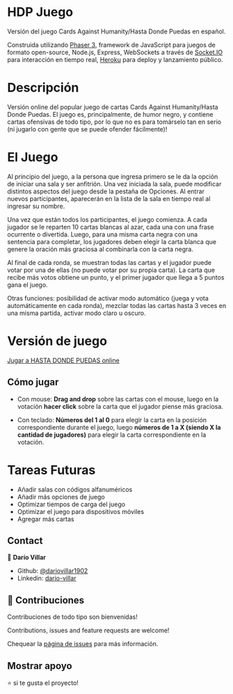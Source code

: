 # HDP Juego

Versión del juego Cards Against Humanity/Hasta Donde Puedas en español.

Construida utilizando [Phaser 3](https://phaser.io/), framework de JavaScript para juegos de formato open-source, Node.js, Express, WebSockets a través de [Socket.IO](https://socket.io/) para interacción en tiempo real, [Heroku](https://www.heroku.com/platform) para deploy y lanzamiento público.

# Descripción

Versión online del popular juego de cartas Cards Against Humanity/Hasta Donde Puedas. El juego es, principalmente, de humor negro, y contiene cartas ofensivas de todo tipo, por lo que no es para tomárselo tan en serio (ni jugarlo con gente que se puede ofender fácilmente)!

# El Juego

Al principio del juego, a la persona que ingresa primero se le da la opción de iniciar una sala y ser anfitrión. Una vez iniciada la sala, puede modificar distintos aspectos del juego desde la pestaña de Opciones. Al entrar nuevos participantes, aparecerán en la lista de la sala en tiempo real al ingresar su nombre. 

Una vez que están todos los participantes, el juego comienza. A cada jugador se le reparten 10 cartas blancas al azar, cada una con una frase ocurrente o divertida. Luego, para una misma carta negra con una sentencia para completar, los jugadores deben elegir la carta blanca que genere la oración más graciosa al combinarla con la carta negra.

Al final de cada ronda, se muestran todas las cartas y el jugador puede votar por una de ellas (no puede votar por su propia carta). La carta que recibe más votos obtiene un punto, y el primer jugador que llega a 5 puntos gana el juego.

Otras funciones: posibilidad de activar modo automático (juega y vota automáticamente en cada ronda), mezclar todas las cartas hasta 3 veces en una misma partida, activar modo claro u oscuro.

# Versión de juego
[Jugar a HASTA DONDE PUEDAS online](https://hdpjuego.herokuapp.com/)

## Cómo jugar

- Con mouse: **Drag and drop** sobre las cartas con el mouse, luego en la votación **hacer click** sobre la carta que el jugador piense más graciosa.

- Con teclado: **Números del 1 al 0** para elegir la carta en la posición correspondiente durante el juego, luego **números de 1 a X (siendo X la cantidad de jugadores)** para elegir la carta correspondiente en la votación.

# Tareas Futuras

- Añadir salas con códigos alfanuméricos
- Añadir más opciones de juego
- Optimizar tiempos de carga del juego
- Optimizar el juego para dispositivos móviles
- Agregar más cartas

## Contact

👤 **Darío Villar**

- Github: [@dariovillar1902](https://github.com/dariovillar1902)
- Linkedin: [dario-villar](https://www.linkedin.com/in/dario-villar/)

## 🤝 Contribuciones

Contribuciones de todo tipo son bienvenidas!

Contributions, issues and feature requests are welcome!

Chequear la [página de issues](https://github.com/dariovillar1902/cah/issues) para más información.

## Mostrar apoyo

⭐️ si te gusta el proyecto!

